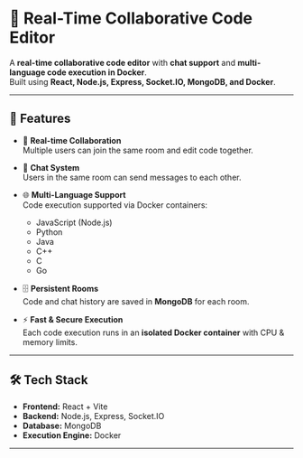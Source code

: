 # 📝 Real-Time Collaborative Code Editor

A **real-time collaborative code editor** with **chat support** and **multi-language code execution in Docker**.  
Built using **React, Node.js, Express, Socket.IO, MongoDB, and Docker**.

---

## 🚀 Features
- 👥 **Real-time Collaboration**  
  Multiple users can join the same room and edit code together.
  
- 💬 **Chat System**  
  Users in the same room can send messages to each other.

- 🌐 **Multi-Language Support**  
  Code execution supported via Docker containers:
  - JavaScript (Node.js)
  - Python
  - Java
  - C++
  - C
  - Go

- 🗄 **Persistent Rooms**  
  Code and chat history are saved in **MongoDB** for each room.

- ⚡ **Fast & Secure Execution**  
  Each code execution runs in an **isolated Docker container** with CPU & memory limits.

---

## 🛠 Tech Stack
- **Frontend:** React + Vite  
- **Backend:** Node.js, Express, Socket.IO  
- **Database:** MongoDB  
- **Execution Engine:** Docker  

---
